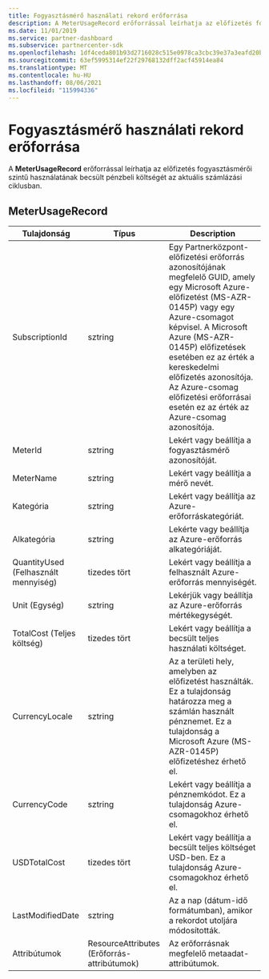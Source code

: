 ```yaml
---
title: Fogyasztásmérő használati rekord erőforrása
description: A MeterUsageRecord erőforrással leírhatja az előfizetés fogyasztásmérői szintű használatának becsült pénzbeli költségét az aktuális számlázási ciklusban.
ms.date: 11/01/2019
ms.service: partner-dashboard
ms.subservice: partnercenter-sdk
ms.openlocfilehash: 1df4ceda801b93d2716028c515e0978ca3cbc39e37a3eafd20b8123cf81d795b
ms.sourcegitcommit: 63ef5995314ef22f29768132dff2acf45914ea84
ms.translationtype: MT
ms.contentlocale: hu-HU
ms.lasthandoff: 08/06/2021
ms.locfileid: "115994336"
---
```

# <a name="meter-usage-record-resource"></a>Fogyasztásmérő használati rekord erőforrása

A **MeterUsageRecord** erőforrással leírhatja az előfizetés fogyasztásmérői szintű használatának becsült pénzbeli költségét az aktuális számlázási ciklusban.

## <a name="meterusagerecord"></a>MeterUsageRecord

| Tulajdonság         | Típus               | Description                                                                                                                                                                                                                                                                                                                                                                                         |
|------------------|--------------------|-----------------------------------------------------------------------------------------------------------------------------------------------------------------------------------------------------------------------------------------------------------------------------------------------------------------------------------------------------------------------------------------------------|
| SubscriptionId   | sztring             | Egy Partnerközpont-előfizetési erőforrás azonosítójának megfelelő [](subscription-resources.md#subscription)GUID, amely egy Microsoft Azure-előfizetést (MS-AZR-0145P) vagy egy Azure-csomagot képvisel. A Microsoft Azure (MS-AZR-0145P) előfizetések esetében ez az érték a kereskedelmi előfizetés azonosítója. Az Azure-csomag előfizetési erőforrásai esetén ez az érték az Azure-csomag azonosítója. |
| MeterId          | sztring             | Lekért vagy beállítja a fogyasztásmérő azonosítóját.                                                                                                                                                                                                                                                                                                                                                                  |
| MeterName        | sztring             | Lekért vagy beállítja a mérő nevét.                                                                                                                                                                                                                                                                                                                                                                        |
| Kategória         | sztring             | Lekért vagy beállítja az Azure-erőforráskategóriát.                                                                                                                                                                                                                                                                                                                                                           |
| Alkategória      | sztring             | Lekérte vagy beállítja az Azure-erőforrás alkategóriáját.                                                                                                                                                                                                                                                                                                                                                       |
| QuantityUsed (Felhasznált mennyiség)     | tizedes tört            | Lekért vagy beállítja a felhasznált Azure-erőforrás mennyiségét.                                                                                                                                                                                                                                                                                                                                               |
| Unit (Egység)             | sztring             | Lekérjük vagy beállítja az Azure-erőforrás mértékegységét.                                                                                                                                                                                                                                                                                                                                            |
| TotalCost (Teljes költség)        | tizedes tört            | Lekért vagy beállítja a becsült teljes használati költséget.                                                                                                                                                                                                                                                                                                                                                     |
| CurrencyLocale   | sztring             | Az a területi hely, amelyben az előfizetést használták. Ez a tulajdonság határozza meg a számlán használt pénznemet. Ez a tulajdonság a Microsoft Azure (MS-AZR-0145P) előfizetéshez érhető el.                                                                                                                                                                                                      |
| CurrencyCode     | sztring             | Lekért vagy beállítja a pénznemkódot. Ez a tulajdonság Azure-csomagokhoz érhető el.                                                                                                                                                                                                                                                                                                                         |
| USDTotalCost     | tizedes tört            | Lekért vagy beállítja a becsült teljes költséget USD-ben. Ez a tulajdonság Azure-csomagokhoz érhető el.                                                                                                                                                                                                                                                                                                           |
| LastModifiedDate | sztring             | Az a nap (dátum-idő formátumban), amikor a rekordot utoljára módosították.                                                                                                                                                                                                                                                                                                                                   |
| Attribútumok       | ResourceAttributes (Erőforrás-attribútumok) | Az erőforrásnak megfelelő metaadat-attribútumok.                                                                                                                                                                                                                                                                                                                                              |
